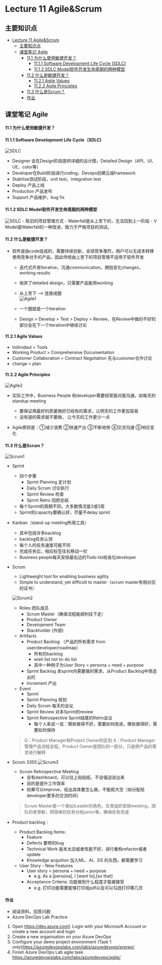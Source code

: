 # Lecture 11 Agile&Scrum

## 主要知识点
- [Lecture 11 Agile&Scrum](#Lecture-11-agilescrum)
  - [主要知识点](#主要知识点)
  - [课堂笔记 Agile](#课堂笔记-agile)
  	- [11.1 为什么使用敏捷开发？](#111-为什么使用敏捷开发) 
    	- [11.1.1 Software Development Life Cycle (SDLC)](#1111-software-development-life-cycle-sdlc)
    	- [11.1.2  SDLC Model软件开发生命周期的两种模型](#1112-sdlc-model软件开发生命周期的两种模型)
    - [11.2 什么是敏捷开发？](#112-什么是敏捷开发)
    	- [11.2.1 Agile Values](#1121-agile-values)
    	- [11.2.2 Agile Principles](#1122-agile-principles)
    - [11.3 什么是Scrum？](#113-什么是scrum)
    - [作业](#作业)

## 课堂笔记 Agile

#### 11.1 为什么使用敏捷开发？
#### 11.1.1 Software Development Life Cycle（SDLC)
  ![SDLC](./img/图33.PNG)
  - Designer 会在Design阶段提供详细的设计图，Detailed Design（API、UI、UE、color等）
  - Developer在Build阶段进行coding，Devops创建云端framework
  - Stabilize测试阶段，unit test，integration test
  - Deploy 产品上线
  - Production 产品发布
  - Support 产品维护，bug fix



#### 11.1.2 SDLC Model软件开发生命周期的两种模型
  ![SDLC](./img/图34.PNG)
	- 陈旧的项目管理方式
	- Waterfall是从上至下的，无法回到上一阶段
	- V Model是Waterfall的一种改进，致力于严格项目的测试。
#### 11.2 什么是敏捷开发？
- 软件是由code组成的，需要持续创新，全球竞争激烈，用户可以无成本转移使用竞争对手的产品，因此传统由上至下的项目管理不适用于软件开发
	- 迭代式开发Iterative，沟通communication，拥抱变化changes，working results
	- 抛弃了detailed design，只需要产品能用working
	- 从上至下 —> 连接成圈  
	 ![Agile1](./img/图35.PNG)
	
	 - 一个圈就是一个iteration
	 - Design > Develop > Test > Deploy > Review，在Review中做的不好的部分会在下一个iteration中继续讨论
#### 11.2.1 Agile Values

- Individaul > Tools
- Working Product > Comprehensive Documentation
- Customer Collaboration > Contract Negotiation 先与customer合作讨论
- change > plan 
#### 11.2.2 Agile Principles
![Agile2](./img/图36.PNG)
  - 实际工作中，Business People 和developer需要经常面对面沟通，如每天的standup meeting
	- 要保证用最好的质量做好已经有的需求，让明天的工作更加容易
	- 没有提的需求就不要做， 让今天的工作更少一点

- Agile原则是：①减少浪费 ②快速产出 ③不断地带 ④交流沟通 ⑤响应变化

#### 11.3 什么是Scrum？
![Scrum1](./img/图37.PNG)
- Sprint
  - 四个步骤
    - Sprint Planning 定计划
    - Daily Scrum 讨论执行
    - Sprint Review 检查
    - Sprint Retro 回顾总结
  - 每个Sprint的周期不同，大多数情况是2或3周
  - Sprint的capacity要确认好，尽量不delay sprint
  
-  Kanban（stand-up meeting所用工具）
   -  其中包括许多backlog
   -  backlog任务认领
   -  每个人的任务速度可能不同
   -  完成任务后，相应标签往右移动一栏
   -  Business people每天安排最右边的Todo list给各位developer
   
- Scrum
  - Lightweight tool for enabling business agility 
  - Simple to understand, yet difficult to master（scrum master有相对应的证书）
  
  ![Scrum2](./img/图38.PNG)
  
  - Roles 团队成员
    - Scrum Master（确保流程能顺利往下走）
    - Product Owner
    - Development Team
    - Stackholder (外部)
  - Artifacts
    - Product Backlog （产品的所有需求 from user/developer/roadmap）
      - 所有的backlog
      - wish list not to-do list
      - 其中一种例子为User Story = persona + need + purpose
    - Sprint Backlog 本sprint内需要做的需求，从Product Backlog中筛选出的
    - Increment 产出
  - Event
    - Sprint
    - Sprint Planning 规划
    - Daily Scrum 每天的会议
    - Sprint Review 对本Sprint的review
    - Sprint Retrospective Sprint结尾的Retro会议
    	- 每个人来说一说：哪些做得不好，需要如何改进，哪些做得好，需要如何保持 
  > Q：Product Manager和Project Owner的区别
  A：Product Manager管理产品流程全程，Product Owner是团队的一部分，只是把产品的需求进行解释
  
- Scrum 3355
 ![Scrum3](./img/图39.PNG)
  
	- Scrum Retrospective Meeting
		- 会有dashboard，可以往上贴贴纸，不会强迫说出来
		- 目的是提升工作效率
		- 如果可以improve，给出具体要怎么做，不能假大空（如分配给developer更多的交流时间）  
  > Scrum Master是一个类似lLeader的角色，负责组织安排meeting，团队的老带新，把简单的任务分给junior等，确保任务完成 

- Product backlog：
	- Product Backlog Items: 
	  - Feature 
	  - Defects 要修的bug
	  - Technical Work 版本太旧或者性能不好，进行重构refactor或者update
	  - Knowledge acquition 加入ML、AI、DS 的东西，都需要学习
	- User Story - New Features
	  - User story = persona + need + purpose
	    - e.g. As a [persona], I [want to],[so that] 
	  - Acceptance Criteria: 功能做到什么程度才能被接受
	    - e.g. 打印功能需要能够打印成pdf以及可以勾选打印哪几页
	

#### 作业
- 阅读资料，回答问题
- Azure DevOps Lab Practice
1. Open https://dev.azure.com1. Login with your Microsoft Account or create a new account and login
2. Create a new organisation on your Azure DevOps
3. Configure your demo project environment (Task 1 only)https://azuredevopslabs.com/labs/azuredevops/prereq/
4. Finish Azure DevOps Lab agile task https://azuredevopslabs.com/labs/azuredevops/agile/
